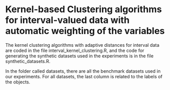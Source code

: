 # Kernel-based Clustering algorithms for interval-valued data with automatic weighting of the variables

The kernel clustering algorithms with adaptive distances for interval data are coded in the file interval_kernel_clustering.R, and the code for generating the synthetic datasets used in the experiments is in the file synthetic_datasets.R.

In the folder called datasets, there are all the benchmark datasets used in our experiments. For all datasets, the last column is related to the labels of the objects.
